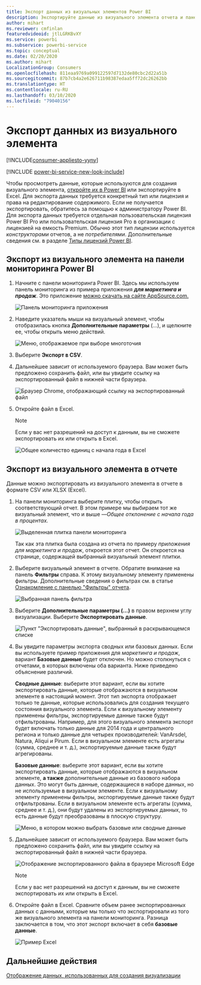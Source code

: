 ```yaml
---
title: Экспорт данных из визуальных элементов Power BI
description: Экспортируйте данные из визуального элемента отчета и панели мониторинга и просмотрите их в Excel.
author: mihart
ms.reviewer: cmfinlan
featuredvideoid: jtlLGRKBvXY
ms.service: powerbi
ms.subservice: powerbi-service
ms.topic: conceptual
ms.date: 02/20/2020
ms.author: mihart
LocalizationGroup: Consumers
ms.openlocfilehash: 811eaa9769a099122597d7132de80cbc2d22a51b
ms.sourcegitcommit: 87b7cb4a2e626711b98387edaa5ff72dc26262bb
ms.translationtype: HT
ms.contentlocale: ru-RU
ms.lasthandoff: 03/10/2020
ms.locfileid: "79040156"
---
```

# <a name="export-data-from-a-visual"></a>Экспорт данных из визуального элемента

[!INCLUDE[consumer-appliesto-yyny](../includes/consumer-appliesto-yyny.md)]

[!INCLUDE [power-bi-service-new-look-include](../includes/power-bi-service-new-look-include.md)]

Чтобы просмотреть данные, которые используются для создания визуального элемента, [откройте их в Power BI](end-user-show-data.md) или экспортируйте в Excel. Для экспорта данных требуется конкретный тип или лицензия и права на редактирование содержимого. Если не получается экспортировать, обратитесь за помощью к администратору Power BI. Для экспорта данных требуется отдельная пользовательская лицензия Power BI Pro или пользовательская лицензия Pro в организации с лицензией на емкость Premium. Обычно этот тип лицензии используется *конструкторами* отчетов, а не *потребителями*. Дополнительные сведения см. в разделе [Типы лицензий Power BI](end-user-license.md).


## <a name="from-a-visual-on-a-power-bi-dashboard"></a>Экспорт из визуального элемента на панели мониторинга Power BI

1. Начните с панели мониторинга Power BI. Здесь мы используем панель мониторинга из примера приложения ***для маркетинга и продаж***. Это приложение [можно скачать на сайте AppSource.com.](https://appsource.microsoft.com/product/power-bi/microsoft-retail-analysis-sample.salesandmarketingsample-preview?flightCodes=e2b06c7a-a438-4d99-9eb6-4324ce87f282)

    ![Панель мониторинга приложения](media/end-user-export/power-bi-dashboards.png)

2. Наведите указатель мыши на визуальный элемент, чтобы отобразилась кнопка **Дополнительные параметры** (...), и щелкните ее, чтобы открыть меню действий.

    ![Меню, отображаемое при выборе многоточия](media/end-user-export/power-bi-options-menu.png)

3. Выберите **Экспорт в CSV**.

4. Дальнейшее зависит от используемого браузера. Вам может быть предложено сохранить файл, или вы увидите ссылку на экспортированный файл в нижней части браузера. 

    ![Браузер Chrome, отображающий ссылку на экспортированный файл](media/end-user-export/power-bi-dashboard-exports.png)

5. Откройте файл в Excel. 

    > [!NOTE]
    > Если у вас нет разрешений на доступ к данным, вы не сможете экспортировать их или открыть в Excel.  

    ![Общее количество единиц с начала года в Excel](media/end-user-export/power-bi-excel.png)


## <a name="from-a-visual-in-a-report"></a>Экспорт из визуального элемента в отчете
Данные можно экспортировать из визуального элемента в отчете в формате CSV или XLSX (Excel). 

1. На панели мониторинга выберите плитку, чтобы открыть соответствующий отчет.  В этом примере мы выбираем тот же визуальный элемент, что и выше —*Общее отклонение с начала года в процентах.* 

    ![Выделенная плитка панели мониторинга](media/end-user-export/power-bi-export-reports.png)

    Так как эта плитка была создана из отчета по примеру *приложения для маркетинга и продаж*, откроется этот отчет. Он откроется на странице, содержащей выбранный визуальный элемент плитки. 

2. Выберите визуальный элемент в отчете. Обратите внимание на панель **Фильтры** справа. К этому визуальному элементу применены фильтры. Дополнительные сведения о фильтрах см. в статье [Ознакомление с панелью "Фильтры" отчета](end-user-report-filter.md).

    ![Выбранная панель фильтра](media/end-user-export/power-bi-export-filter.png)


3. Выберите **Дополнительные параметры (...)** в правом верхнем углу визуализации. Выберите **Экспортировать данные**.

    ![Пункт "Экспортировать данные", выбранный в раскрывающемся списке](media/end-user-export/power-bi-export-report.png)

4. Вы увидите параметры экспорта сводных или базовых данных. Если вы используете пример приложения для *маркетинга и продаж*, вариант **Базовые данные** будет отключен. Но можно столкнуться с отчетами, в которых включены оба варианта. Ниже приведено объяснение различий.

    **Сводные данные**: выберите этот вариант, если вы хотите экспортировать данные, которые отображаются в визуальном элементе в настоящий момент.  Этот тип экспорта отображает только те данные, которые использовались для создания текущего состояния визуального элемента. Если к визуальному элементу применены фильтры, экспортируемые данные также будут отфильтрованы. Например, для этого визуального элемента экспорт будет включать только данные для 2014 года и центрального региона и только данные для четырех производителей: VanArsdel, Natura, Aliqui и Pirum. Если в визуальном элементе есть агрегаты (сумма, среднее и т. д.), экспортируемые данные также будут агрегированы. 
  

    **Базовые данные**: выберите этот вариант, если вы хотите экспортировать данные, которые отображаются в визуальном элементе, **а также** дополнительные данные из базового набора данных.  Это могут быть данные, содержащиеся в наборе данных, но не используемые в визуальном элементе. Если к визуальному элементу применены фильтры, экспортируемые данные также будут отфильтрованы.  Если в визуальном элементе есть агрегаты (сумма, среднее и т. д.), они будут удалены из экспортируемых данных, то есть данные будут преобразованы в плоскую структуру. 

    ![Меню, в котором можно выбрать базовые или сводные данные](media/end-user-export/power-bi-export-underlying.png)

5. Дальнейшее зависит от используемого браузера. Вам может быть предложено сохранить файл, или вы увидите ссылку на экспортированный файл в нижней части браузера. 

    ![Отображение экспортированного файла в браузере Microsoft Edge](media/end-user-export/power-bi-export-edge-browser.png)

    > [!NOTE]
    > Если у вас нет разрешений на доступ к данным, вы не сможете экспортировать их или открыть в Excel.  


6. Откройте файл в Excel. Сравните объем ранее экспортированных данных с данными, которые мы только что экспортировали из того же визуального элемента на панели мониторинга. Разница заключается в том, что этот экспорт включает в себя **базовые данные**. 

    ![Пример Excel](media/end-user-export/power-bi-underlying.png)

## <a name="next-steps"></a>Дальнейшие действия

[Отображение данных, использованных для создания визуализации](end-user-show-data.md)